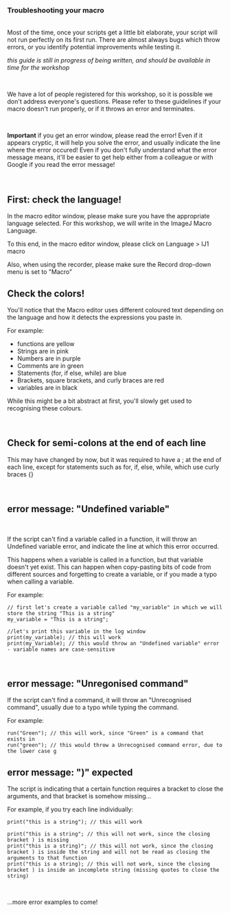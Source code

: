 ### Troubleshooting your macro

<br> Most of the time, once your scripts get a little bit elaborate, your script will not run perfectly on its first run. There are almost always bugs which throw errors, or you identify potential improvements while testing it.

*this guide is still in progress of being written, and should be available in time for the workshop* 

<br>

We have a lot of people registered for this workshop, so it is possible we don't address everyone's questions. Please refer to these guidelines if your macro doesn't run properly, or if it throws an error and terminates.

<br>

**Important** if you get an error window, please read the error! Even if it appears cryptic, it will help you solve the error, and usually indicate the line where the error occured!
Even if you don't fully understand what the error message means, it'll be easier to get help either from a colleague or with Google if you read the error message!

<br>

## First: check the language!

In the macro editor window, please make sure you have the appropriate language selected. For this workshop, we will write in the ImageJ Macro Language.

To this end, in the macro editor window, please click on Language > IJ1 macro

Also, when using the recorder, please make sure the Record drop-down menu is set to "Macro"

## Check the colors!

You'll notice that the Macro editor uses different coloured text depending on the language and how it detects the expressions you paste in. 

For example: 
* functions are yellow
* Strings are in pink
* Numbers are in purple
* Comments are in green
* Statements (for, if else, while) are blue
* Brackets, square brackets, and curly braces are red
* variables are in black  

While this might be a bit abstract at first, you'll slowly get used to recognising these colours.

<br>

## Check for semi-colons at the end of each line

This may have changed by now, but it was required to have a ; at the end of each line, except for statements such as for, if, else, while, which use curly braces {}


<br>

## error message: "Undefined variable"

<br>

If the script can't find a variable called in a function, it will throw an Undefined variable error, and indicate the line at which this error occurred.

This happens when a variable is called in a function, but that variable doesn't yet exist. This can happen when copy-pasting bits of code from different sources and forgetting to create a variable, or if you made a typo when calling a variable.

For example:

```
// first let's create a variable called "my_variable" in which we will store the string "This is a string"
my_variable = "This is a string";

//let's print this variable in the log window
print(my_variable); // this will work
print(my_Variable); // this would throw an "Undefined variable" error - variable names are case-sensitive
```

<br>


## error message: "Unregonised command"

If the script can't find a command, it will throw an "Unrecognised command", usually due to a typo while typing the command.

For example:
```
run("Green"); // this will work, since "Green" is a command that exists in 
run("green"); // this would throw a Unrecognised command error, due to the lower case g
```

## error message: ")" expected

The script is indicating that a certain function requires a bracket to close the arguments, and that bracket is somehow missing...

For example, if you try each line individually:
```
print("this is a string"); // this will work

print("this is a string"; // this will not work, since the closing bracket ) is missing
print("this is a string)"; // this will not work, since the closing bracket ) is inside the string and will not be read as closing the arguments to that function
print("this is a string); // this will not work, since the closing bracket ) is inside an incomplete string (missing quotes to close the string)
```

<br>

...more error examples to come!
